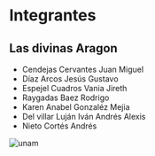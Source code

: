 # Integrantes

## Las divinas Aragon

* Cendejas Cervantes Juan Miguel
* Díaz Arcos Jesús Gustavo
* Espejel Cuadros Vania Jireth
* Raygadas Baez Rodrigo
* Karen Anabel Gonzaléz Mejia
* Del villar Luján Iván Andrés Alexis
* Nieto Cortés Andrés

![unam](.assets/../assets/img/UNAM.jpg)

